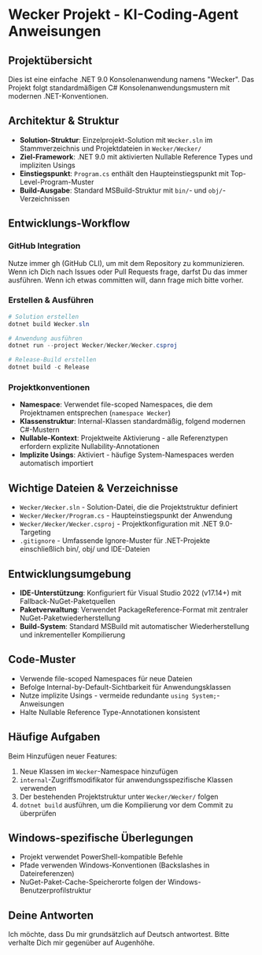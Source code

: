 # Wecker Projekt - KI-Coding-Agent Anweisungen

## Projektübersicht

Dies ist eine einfache .NET 9.0 Konsolenanwendung namens "Wecker". Das Projekt folgt standardmäßigen C# Konsolenanwendungsmustern mit modernen .NET-Konventionen.

## Architektur & Struktur

- **Solution-Struktur**: Einzelprojekt-Solution mit `Wecker.sln` im Stammverzeichnis und Projektdateien in `Wecker/Wecker/`
- **Ziel-Framework**: .NET 9.0 mit aktivierten Nullable Reference Types und impliziten Usings
- **Einstiegspunkt**: `Program.cs` enthält den Haupteinstiegspunkt mit Top-Level-Program-Muster
- **Build-Ausgabe**: Standard MSBuild-Struktur mit `bin/`- und `obj/`-Verzeichnissen

## Entwicklungs-Workflow

### GitHub Integration

Nutze immer gh (GitHub CLI), um mit dem Repository zu kommunizieren.
Wenn ich Dich nach Issues oder Pull Requests frage, darfst Du das immer ausführen.
Wenn ich etwas committen will, dann frage mich bitte vorher.

### Erstellen & Ausführen

```powershell
# Solution erstellen
dotnet build Wecker.sln

# Anwendung ausführen
dotnet run --project Wecker/Wecker/Wecker.csproj

# Release-Build erstellen
dotnet build -c Release
```

### Projektkonventionen

- **Namespace**: Verwendet file-scoped Namespaces, die dem Projektnamen entsprechen (`namespace Wecker`)
- **Klassenstruktur**: Internal-Klassen standardmäßig, folgend modernen C#-Mustern
- **Nullable-Kontext**: Projektweite Aktivierung - alle Referenztypen erfordern explizite Nullability-Annotationen
- **Implizite Usings**: Aktiviert - häufige System-Namespaces werden automatisch importiert

## Wichtige Dateien & Verzeichnisse

- `Wecker/Wecker.sln` - Solution-Datei, die die Projektstruktur definiert
- `Wecker/Wecker/Program.cs` - Haupteinstiegspunkt der Anwendung
- `Wecker/Wecker/Wecker.csproj` - Projektkonfiguration mit .NET 9.0-Targeting
- `.gitignore` - Umfassende Ignore-Muster für .NET-Projekte einschließlich bin/, obj/ und IDE-Dateien

## Entwicklungsumgebung

- **IDE-Unterstützung**: Konfiguriert für Visual Studio 2022 (v17.14+) mit Fallback-NuGet-Paketquellen
- **Paketverwaltung**: Verwendet PackageReference-Format mit zentraler NuGet-Paketwiederherstellung
- **Build-System**: Standard MSBuild mit automatischer Wiederherstellung und inkrementeller Kompilierung

## Code-Muster

- Verwende file-scoped Namespaces für neue Dateien
- Befolge Internal-by-Default-Sichtbarkeit für Anwendungsklassen
- Nutze implizite Usings - vermeide redundante `using System;`-Anweisungen
- Halte Nullable Reference Type-Annotationen konsistent

## Häufige Aufgaben

Beim Hinzufügen neuer Features:

1. Neue Klassen im `Wecker`-Namespace hinzufügen
2. `internal`-Zugriffsmodifikator für anwendungsspezifische Klassen verwenden
3. Der bestehenden Projektstruktur unter `Wecker/Wecker/` folgen
4. `dotnet build` ausführen, um die Kompilierung vor dem Commit zu überprüfen

## Windows-spezifische Überlegungen

- Projekt verwendet PowerShell-kompatible Befehle
- Pfade verwenden Windows-Konventionen (Backslashes in Dateireferenzen)
- NuGet-Paket-Cache-Speicherorte folgen der Windows-Benutzerprofilstruktur

## Deine Antworten

Ich möchte, dass Du mir grundsätzlich auf Deutsch antwortest. Bitte verhalte Dich mir gegenüber auf Augenhöhe.
